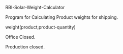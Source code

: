  RBI-Solar-Weight-Calculator
 
 Program for Calculating Product weights for shipping.
 
 weight(product,product-quantity)
 
 Office Closed.

 Production closed.



